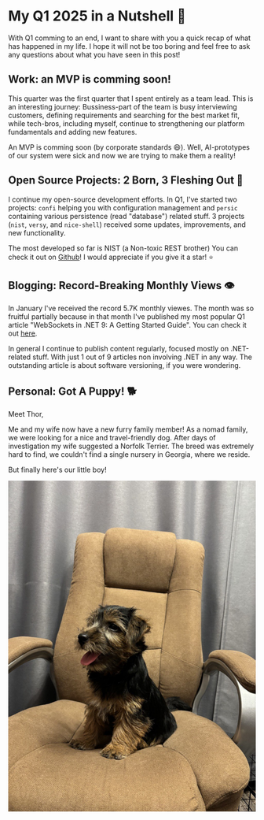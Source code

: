 # My Q1 2025 in a Nutshell 🌰

With Q1 comming to an end, I want to share with you a quick recap of what has happened in my life. I hope it will not be too boring and feel free to ask any questions about what you have seen in this post!

## Work: an MVP is comming soon!

This quarter was the first quarter that I spent entirely as a team lead. This is an interesting journey: Bussiness-part of the team is busy interviewing customers, defining requirements and searching for the best market fit, while tech-bros, including myself, continue to strengthening our platform fundamentals and adding new features.

An MVP is comming soon (by corporate standards 😄). Well, AI-prototypes of our system were sick and now we are trying to make them a reality!

## Open Source Projects: 2 Born, 3 Fleshing Out 🥩

I continue my open-source development efforts. In Q1, I've started two projects: `confi` helping you with configuration management and `persic` containing various persistence (read "database") related stuff. 3 projects (`nist`, `versy`, and `nice-shell`) received some updates, improvements, and new functionality.

The most developed so far is NIST (a Non-toxic REST brother) You can check it out on [Github](https://github.com/astorDev/nist)! I would appreciate if you give it a star! ⭐

## Blogging: Record-Breaking Monthly Views 👁️

In January I've received the record 5.7K monthly viewes. The month was so fruitful partially because in that month I've published my most popular Q1 article "WebSockets in .NET 9: A Getting Started Guide". You can check it out [here](https://medium.com/@vosarat1995/websockets-in-net-9-a-getting-started-guide-3ea5982d3782).

In general I continue to publish content regularly, focused mostly on .NET-related stuff. With just 1 out of 9 articles non involving .NET in any way. The outstanding article is about software versioning, if you were wondering.

## Personal: Got A Puppy! 🐕

Meet Thor, 

Me and my wife now have a new furry family member! As a nomad family, we were looking for a nice and travel-friendly dog. After days of investigation my wife suggested a Norfolk Terrier. The breed was extremely hard to find, we couldn't find a single nursery in Georgia, where we reside. 

But finally here's our little boy! 

![](thumb.jpeg)
